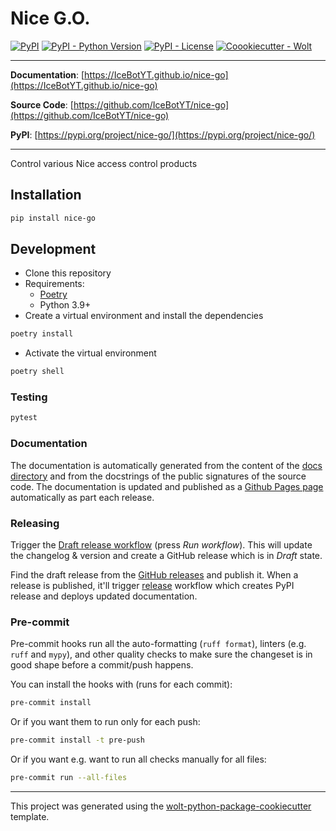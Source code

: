 # Nice G.O.

[![PyPI](https://img.shields.io/pypi/v/nice-go?style=flat-square)](https://pypi.python.org/pypi/nice-go/)
[![PyPI - Python Version](https://img.shields.io/pypi/pyversions/nice-go?style=flat-square)](https://pypi.python.org/pypi/nice-go/)
[![PyPI - License](https://img.shields.io/pypi/l/nice-go?style=flat-square)](https://pypi.python.org/pypi/nice-go/)
[![Coookiecutter - Wolt](https://img.shields.io/badge/cookiecutter-Wolt-00c2e8?style=flat-square&logo=cookiecutter&logoColor=D4AA00&link=https://github.com/woltapp/wolt-python-package-cookiecutter)](https://github.com/woltapp/wolt-python-package-cookiecutter)


---

**Documentation**: [https://IceBotYT.github.io/nice-go](https://IceBotYT.github.io/nice-go)

**Source Code**: [https://github.com/IceBotYT/nice-go](https://github.com/IceBotYT/nice-go)

**PyPI**: [https://pypi.org/project/nice-go/](https://pypi.org/project/nice-go/)

---

Control various Nice access control products

## Installation

```sh
pip install nice-go
```

## Development

* Clone this repository
* Requirements:
  * [Poetry](https://python-poetry.org/)
  * Python 3.9+
* Create a virtual environment and install the dependencies

```sh
poetry install
```

* Activate the virtual environment

```sh
poetry shell
```

### Testing

```sh
pytest
```

### Documentation

The documentation is automatically generated from the content of the [docs directory](https://github.com/IceBotYT/nice-go/tree/master/docs) and from the docstrings
 of the public signatures of the source code. The documentation is updated and published as a [Github Pages page](https://pages.github.com/) automatically as part each release.

### Releasing

Trigger the [Draft release workflow](https://github.com/IceBotYT/nice-go/actions/workflows/draft_release.yml)
(press _Run workflow_). This will update the changelog & version and create a GitHub release which is in _Draft_ state.

Find the draft release from the
[GitHub releases](https://github.com/IceBotYT/nice-go/releases) and publish it. When
 a release is published, it'll trigger [release](https://github.com/IceBotYT/nice-go/blob/master/.github/workflows/release.yml) workflow which creates PyPI
 release and deploys updated documentation.

### Pre-commit

Pre-commit hooks run all the auto-formatting (`ruff format`), linters (e.g. `ruff` and `mypy`), and other quality
 checks to make sure the changeset is in good shape before a commit/push happens.

You can install the hooks with (runs for each commit):

```sh
pre-commit install
```

Or if you want them to run only for each push:

```sh
pre-commit install -t pre-push
```

Or if you want e.g. want to run all checks manually for all files:

```sh
pre-commit run --all-files
```

---

This project was generated using the [wolt-python-package-cookiecutter](https://github.com/woltapp/wolt-python-package-cookiecutter) template.
